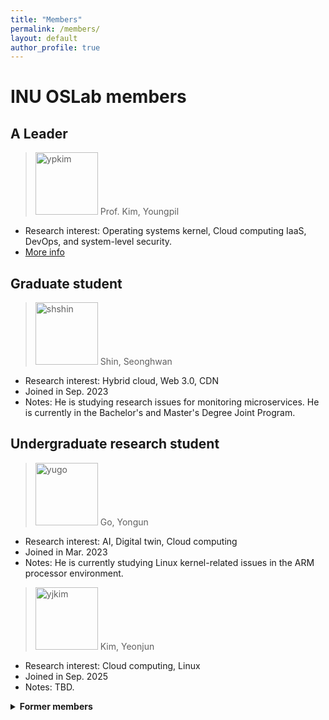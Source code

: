 ```yaml
---
title: "Members"
permalink: /members/
layout: default
author_profile: true
---
```


# INU OSLab members
## A Leader
> <img src="https://ite.inu.ac.kr/sites/ite/atchmnfl/profl/1680/temp_1709534455502100.jpg" alt="ypkim" width="100"/> Prof. Kim, Youngpil
  - Research interest: Operating systems kernel, Cloud computing IaaS, DevOps, and system-level security.
  - [More info](https://sites.google.com/site/ypkimresearchpage)

## Graduate student
> <img src="http://inuoslab.github.io/assets/images/shshin.jpg" alt="shshin" width="100"/> Shin, Seonghwan 
  - Research interest: Hybrid cloud, Web 3.0, CDN   
  - Joined in Sep. 2023
  - Notes: He is studying research issues for monitoring microservices. He is currently in the Bachelor's and Master's Degree Joint Program.

## Undergraduate research student
> <img src="http://inuoslab.github.io/assets/images/yugo.jpg" alt="yugo" width="100"/> Go, Yongun
  - Research interest: AI, Digital twin, Cloud computing
  - Joined in Mar. 2023
  - Notes: He is currently studying Linux kernel-related issues in the ARM processor environment.

> <img src="http://inuoslab.github.io/assets/images/yjkim.jpg" alt="yjkim" width="100"/> Kim, Yeonjun
  - Research interest: Cloud computing, Linux
  - Joined in Sep. 2025
  - Notes: TBD.

<details>
  <summary><b>Former members</b></summary>
<p><b>2025</b></p>
<p><img src="http://inuoslab.github.io/assets/images/dyshin.jpg" alt="dyshin" width="100"/> Shin, DongYeob</p>
  <pre>
  - Research interest: Linux Kernel, Arm Architecture
  - Joined in Jan. 2025 and left in Aug. 2025
  - Notes: He studied ARM64 processor architecture and tried to build embedded and customized Linux kernel.
  </pre>

<p><b>2024</b></p>
<p>- <img src="http://inuoslab.github.io/assets/images/khwoo.jpg" alt="yugo" width="100"/> Woo, Kyeomhyeok</p>
<pre>
  - Research interest: Virtual Reality, Digital twin
  - Joined in Mar. 2024 and left in May 2024
  - Notes: He conducted a research survey related to VR OS.
</pre>

<p><b>2023</b></p>
<p>- Shin, Seonghwan</p>
<pre>
  - Research interest: Hybrid cloud, Web 3.0, CDN 
  - Joined in Nov. 2022 and completed in Aug. 2023
  - Notes: He researched and presented slides on cloud service orchestration tools OpenStack, Kubernetes, and Elastic stack. 
</pre>
<p>- Oh, Sumin</p>
<pre>
  - Research interest: IoT
  - Joined in Nov. 2022 and completed in Dec. 2023
  - Notes: She has conducted research and presented slides on the topic of edge cloud and deep learning. Also, she has studied fog computing and reviewed related case studies.
</pre>
<p>- Go, Yongun</p>
<pre>
  - Research interest: AI, Digital twin, Cloud computing
  - Joined in Mar. 2023
  - Notes: He surveyed containers and microservices by reviewing relevant literature.
</pre>
<p><b>2022</b></p>
<p>- Shin, Geon Woo</p>
<pre>
  - Research interest: Cloud
  - Joined in Jul. 2022 and left Feb. 2023
  - Notes: He came in as an undergraduate research student and studied utilizing a cloud SaaS performance evaluation tool. 
</pre>
<p>- Im, Eun Ji </p>
<pre>
  - Research interest: S/W, Cloud
  - Joined in Nov. 2022 and left in Feb. 2023
  - Notes: She came in as an undergraduate research student and conducted surveys and slide presentations on edge cloud and fog computing.     
</pre>
</details>

